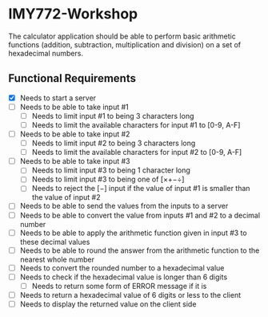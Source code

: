 # IMY772-Workshop

The calculator application should be able to perform basic arithmetic functions (addition, subtraction, multiplication and division) on a set of hexadecimal numbers.

## Functional Requirements

- [x] Needs to start a server
- [ ] Needs to be able to take input #1
  - [ ] Needs to limit input #1 to being 3 characters long
  - [ ] Needs to limit the available characters for input #1 to [0-9, A-F]
- [ ] Needs to be able to take input #2
  - [ ] Needs to limit input #2 to being 3 characters long
  - [ ] Needs to limit the available characters for input #2 to [0-9, A-F]
- [ ] Needs to be able to take input #3
  - [ ] Needs to limit input #3 to being 1 character long
  - [ ] Needs to limit input #3 to being one of [×+−÷]
  - [ ] Needs to reject the [−] input if the value of input #1 is smaller than the value of input #2
- [ ] Needs to be able to send the values from the inputs to a server
- [ ] Needs to be able to convert the value from inputs #1 and #2 to a decimal number
- [ ] Needs to be able to apply the arithmetic function given in input #3 to these decimal values
- [ ] Needs to be able to round the answer from the arithmetic function to the nearest whole number
- [ ] Needs to convert the rounded number to a hexadecimal value
- [ ] Needs to check if the hexadecimal value is longer than 6 digits
  - [ ] Needs to return some form of ERROR message if it is
- [ ] Needs to return a hexadecimal value of 6 digits or less to the client
- [ ] Needs to display the returned value on the client side
